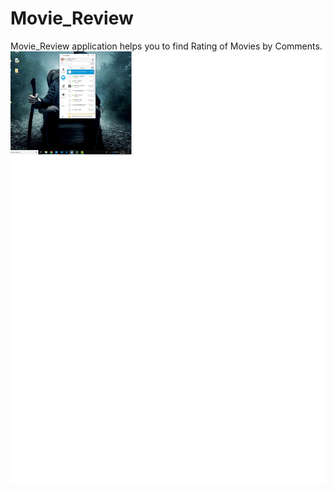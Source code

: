 # Movie_Review
Movie_Review application helps you to find Rating of Movies by Comments.
![](https://github.com/Vishal-Ubale2121/Movie_Review/blob/assets/Untitled.png)
